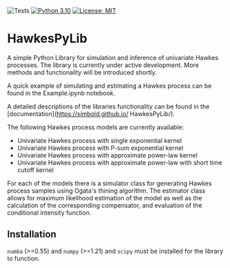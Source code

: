 ![Tests](https://github.com/Simbold/HawkesPyLib/actions/workflows/tests.yml/badge.svg)
[![Python 3.10](https://img.shields.io/badge/python-3.10-blue.svg)](https://www.python.org/downloads/release/python-3100/)
[![License: MIT](https://img.shields.io/badge/License-MIT-blue.svg)](https://opensource.org/licenses/MIT)

# HawkesPyLib
A simple Python Library for simulation and inference of univariate Hawkes processes. The library is currently under active development. More methods and functionality will be introduced shortly.

A quick example of simulating and estimating a Hawkes process can be found in the Example.ipynb notebook.

A detailed descriptions of the libraries functionality can be found in the [documentation](https://simbold.github.io/
HawkesPyLib/).

The following Hawkes process models are currently available:
- Univariate Hawkes process with single exponential kernel
- Univariate Hawkes process with P-sum exponential kernel
- Univariate Hawkes process with approximate power-law kernel
- Univariate Hawkes process with approximate power-law with short time cutoff kernel

For each of the models there is a simulator class for generating Hawkes process samples using Ogata's thining algorithm.
The estimator class allows for maximum likelihood estimation of the model as well as the calculation of the corresponding compensator, and evaluation of the conditional intensity function.

## Installation
`numba` (>=0.55) and `numpy` (>=1.21) and `scipy` must be installed for the library to function.
